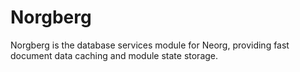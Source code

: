 # Norgberg
Norgberg is the database services module for Neorg, providing fast document data caching and module state storage.
